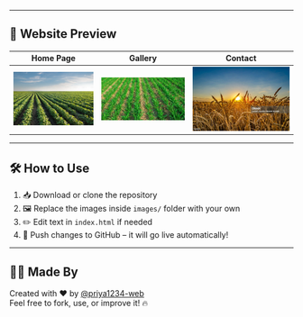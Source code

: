 
---

## 📸 Website Preview

| Home Page | Gallery | Contact |
|-----------|---------|---------|
| ![](images/farm.jpg) | ![](images/green.jpg) | ![](images/khet.jpg) |

---

## 🛠️ How to Use

1. 📥 Download or clone the repository  
2. 🖼️ Replace the images inside `images/` folder with your own  
3. ✏️ Edit text in `index.html` if needed  
4. 🚀 Push changes to GitHub – it will go live automatically!  

---

## 👩‍💻 Made By

Created with ❤️ by [@priya1234-web](https://github.com/priya1234-web)  
Feel free to fork, use, or improve it! 🔥
